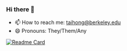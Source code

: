 ### Hi there 👋
- 📫 How to reach me: taihong@berkeley.edu
- 😄 Pronouns: They/Them/Any
<!--
**pxmkv/pxmkv** is a ✨ _special_ ✨ repository because its `README.md` (this file) appears on your GitHub profile.

Here are some ideas to get you started:

- 🔭 I’m currently working on ...
- 🌱 I’m currently learning ...
- 👯 I’m looking to collaborate on ...
- 🤔 I’m looking for help with ...
- 💬 Ask me about ...

- ⚡ Fun fact: ...
-->
[![Readme Card](https://github-readme-stats.vercel.app/api?username=pxmkv&show_icons=true&title_color=ffffff&icon_color=bb2acf&text_color=daf7dc&bg_color=151515)](https://github.com/anuraghazra/github-readme-stats)
